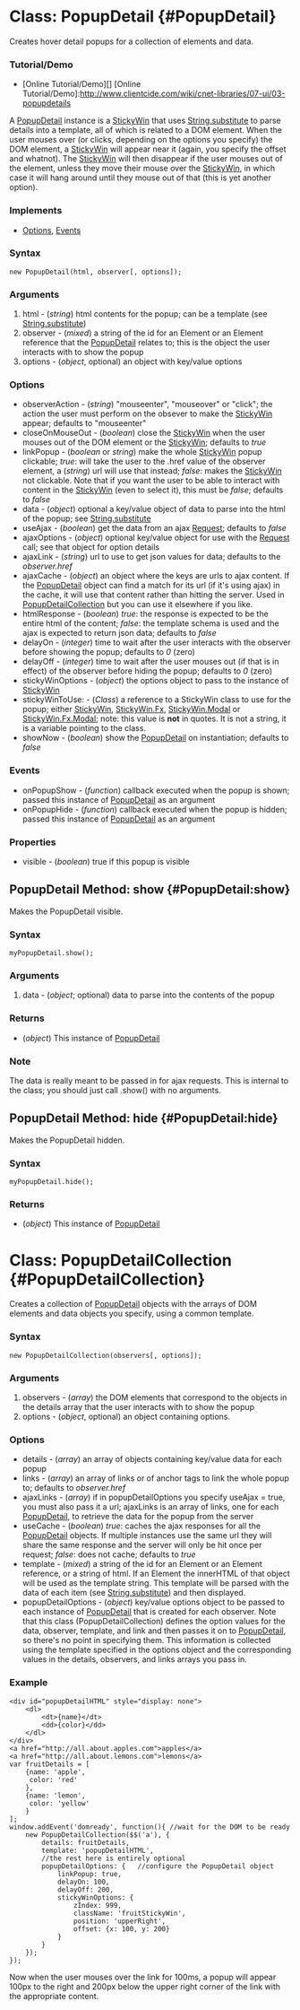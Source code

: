 Class: PopupDetail {#PopupDetail}
===================================

Creates hover detail popups for a collection of elements and data.

### Tutorial/Demo

* [Online Tutorial/Demo][]
[Online Tutorial/Demo]:http://www.clientcide.com/wiki/cnet-libraries/07-ui/03-popupdetails

A [PopupDetail][] instance is a [StickyWin][] that uses [String.substitute][] to parse details into a template, all of which is related to a DOM element. When the user mouses over (or clicks, depending on the options you specify) the DOM element, a [StickyWin][] will appear near it (again, you specify the offset and whatnot). The [StickyWin][] will then disappear if the user mouses out of the element, unless they move their mouse over the [StickyWin][], in which case it will hang around until they mouse out of that (this is yet another option).

### Implements

* [Options][], [Events][]

### Syntax

	new PopupDetail(html, observer[, options]);

### Arguments

1. html - (*string*) html contents for the popup; can be a template (see [String.substitute][])
2. observer - (*mixed*) a string of the id for an Element or an Element reference that the [PopupDetail][] relates to; this is the object the user interacts with to show the popup
2. options - (*object*, optional) an object with key/value options

### Options

* observerAction - (*string*) "mouseenter", "mouseover" or "click"; the action the user must perform on the obsever to make the [StickyWin][] appear; defaults to "mouseenter"
* closeOnMouseOut - (*boolean*) close the [StickyWin][] when the user mouses out of the DOM element or the [StickyWin][]; defaults to *true*
* linkPopup - (*boolean* or *string*) make the whole [StickyWin][] popup clickable; *true*: will take the user to the .href value of the observer element, a (*string*) url will use that instead; *false*: makes the [StickyWin][] not clickable. Note that if you want the user to be able to interact with content in the [StickyWin][] (even to select it), this must be *false*; defaults to *false*
* data - (*object*) optional a key/value object of data to parse into the html of the popup; see [String.substitute][]
* useAjax - (*boolean*) get the data from an ajax [Request][]; defaults to *false*
* ajaxOptions - (*object*) optional key/value object for use with the [Request][] call; see that object for option details
* ajaxLink - (*string*) url to use to get json values for data; defaults to the *observer.href*
* ajaxCache - (*object*) an object where the keys are urls to ajax content. If the [PopupDetail][] object can find a match for its url (if it's using ajax) in the cache, it will use that content rather than hitting the server. Used in [PopupDetailCollection][] but you can use it elsewhere if you like.
* htmlResponse - (*boolean*) *true*: the response is expected to be the entire html of the content; *false*: the template schema is used and the ajax is expected to return json data; defaults to *false*
* delayOn - (*integer*) time to wait after the user interacts with the observer before showing the popup; defaults to *0* (zero)
* delayOff - (*integer*) time to wait after the user mouses out (if that is in effect) of the observer before hiding the popup; defaults to *0* (zero)
* stickyWinOptions - (*object*) the options object to pass to the instance of [StickyWin][]
* stickyWinToUse: - (*Class*) a reference to a StickyWin class to use for the popup; either [StickyWin][], [StickyWin.Fx][], [StickyWin.Modal][] or [StickyWin.Fx.Modal][]; note: this value is **not** in quotes. It is not a string, it is a variable pointing to the class.
* showNow - (*boolean*) show the [PopupDetail][] on instantiation; defaults to *false*

### Events

* onPopupShow - (*function*) callback executed when the popup is shown; passed this instance of [PopupDetail][] as an argument
* onPopupHide - (*function*) callback executed when the popup is hidden; passed this instance of [PopupDetail][] as an argument

### Properties

* visible - (*boolean*) true if this popup is visible

PopupDetail Method: show {#PopupDetail:show}
--------------------------------------------

Makes the PopupDetail visible.

### Syntax

	myPopupDetail.show();

### Arguments

1. data - (*object*; optional) data to parse into the contents of the popup

### Returns

* (*object*) This instance of [PopupDetail][]

### Note

The data is really meant to be passed in for ajax requests. This is internal to the class; you should just call .show() with no arguments.

PopupDetail Method: hide {#PopupDetail:hide}
--------------------------------------------

Makes the PopupDetail hidden.

### Syntax

	myPopupDetail.hide();

### Returns

* (*object*) This instance of [PopupDetail][]


Class: PopupDetailCollection {#PopupDetailCollection}
=====================================================

Creates a collection of [PopupDetail][] objects with the arrays of DOM elements and data objects you specify, using a common template.

### Syntax

	new PopupDetailCollection(observers[, options]);

### Arguments

1. observers - (*array*) the DOM elements that correspond to the objects in the details array that the user interacts with to show the popup
2. options - (*object*, optional) an object containing options.

### Options

* details - (*array*) an array of objects containing key/value data for each popup
* links - (*array*) an array of links or of anchor tags to link the whole popup to; defaults to	*observer.href*
* ajaxLinks - (*array*) if in popupDetailOptions you specify useAjax = true, you must also pass it a url; ajaxLinks is an array of links, one for each [PopupDetail][], to retrieve the data for the popup from the server
* useCache - (*boolean*) *true*: caches the ajax responses for all the [PopupDetail][] objects. If multiple instances use the same url they will share the same response and the server will only be hit once per request; *false*: does not cache; defaults to *true*
* template - (*mixed*) a string of the id for an Element or an Element reference, or a string of html. If an Element the innerHTML of that object will be used as the template string. This template will be parsed with the data of each item (see [String.substitute][]) and then displayed.
* popupDetailOptions - (*object*) key/value options object to be passed to each instance of [PopupDetail][] that is created for each observer. Note that this class (PopupDetailCollection) defines the option values for the data, observer, template, and link and then passes it on to [PopupDetail][], so there's no point in specifying them. This information is collected using the template specified in the options object and the corresponding values in the details, observers, and links arrays you pass in.

### Example

	<div id="popupDetailHTML" style="display: none">
		<dl>
			<dt>{name}</dt>
			<dd>{color}</dd>
		</dl>
	</div>
	<a href="http://all.about.apples.com">apples</a>
	<a href="http://all.about.lemons.com">lemons</a>
	var fruitDetails = [
		{name: 'apple',
		 color: 'red'
		},
		{name: 'lemon',
		 color: 'yellow'
		}
	];
	window.addEvent('domready', function(){ //wait for the DOM to be ready
		new PopupDetailCollection($$('a'), {
			details: fruitDetails,
			template: 'popupDetailHTML',
			//the rest here is entirely optional
			popupDetailOptions: {	//configure the PopupDetail object
				linkPopup: true,
				delayOn: 100,
				delayOff: 200,
				stickyWinOptions: {
					zIndex: 999,
					className: 'fruitStickyWin',
					position: 'upperRight',
					offset: {x: 100, y: 200}
				}
			}
		});
	});

Now when the user mouses over the link for 100ms, a popup will appear 100px to the right and 200px below the upper right corner of the link with the appropriate content.

[PopupDetail]: #PopupDetail
[PopupDetailCollection]: #PopupDetailCollection
[StickyWin]: /docs/UI/StickyWin
[StickyWin.Fx]: /docs/UI/StickyWin.Fx
[StickyWin.Modal]: /docs/UI/StickyWin.Modal
[StickyWin.Fx.Modal]: /docs/UI/StickyWin.Modal#StickyWin.Fx.Modal
[String.substitute]: http://www.mootools.net/docs/Native/String#String:substitute
[Request]: http://www.mootools.net/docs/core/Request/Request
[Options]: http://www.mootools.net/docs/core/Class/Class.Extras#Options
[Events]: http://www.mootools.net/docs/core/Class/Class.Extras#Events
